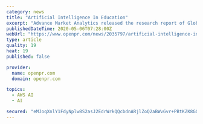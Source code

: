 ```yaml
---
category: news
title: "Artificial Intelligence In Education"
excerpt: "Advance Market Analytics released the research report of Global Artificial Intelligence In Education Market offers a detailed overview of the factors influencing the global business scope Global Artificial Intelligence In Education Market research report shows the latest market insights with"
publishedDateTime: 2020-05-06T07:28:00Z
webUrl: "https://www.openpr.com/news/2035797/artificial-intelligence-in-education-booming-segments"
type: article
quality: 19
heat: 19
published: false

provider:
  name: openpr.com
  domain: openpr.com

topics:
  - AWS AI
  - AI

secured: "eMJoqXnlY1FdyNplw8S2asJ2EdrWrkQQcbdnARjlZoQ2aBWvGvr+PBtKZK8GO67MuaHlez8waci0cAw8b1Yfu2HN6C5MhOaJ3F+XWktmfyKvtZU64kGoQsw6CmaqKHhFu0Sv660MR8798t8+5Nr/HKat6A5kczboChD82C1MVTj60Nbe2tfHTe6H2tIHcT7vBP7Q/WNtPWAMzuK9biUMitYsPFGFCtw4zqzlw6hQGzk0pOrMlctgli3k+9XvPaMrXU3eZE6ZHNeXrtDUfnBNER4+l1FObMYiPDr/YU9COgXkn74twZvAVjUvqZmDwGlaIGV76NO+t+XB2On9UagFuAAIQPQJJb9YxSik23IXlYxiMubtPD743o6pTNU9at5ntEvKiAnPGIjQko0qnhkOCCRi3W/hk7/9xcC02HmrltY0vRcTExqUee8gHUQq2oPl1wMc2q4mRpYabP2q7jgmcKSoBbe7oWTnWsMVl1JAyro=;9B6GXBO2qkA6qBe/lG0U3A=="
---
```


